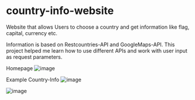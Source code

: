 # country-info-website
Website that allows Users to choose a country and get information like flag, capital, currency etc.

Information is based on Restcountries-API and GoogleMaps-API.
This project helped me learn how to use different APIs and work with user input as request parameters.

Homepage
![image](https://github.com/lauraporsch/country-info-website/assets/127047376/f7a6c024-fea7-49e1-a935-e265669ed65a)

Example Country-Info
![image](https://github.com/lauraporsch/country-info-website/assets/127047376/7a5d6176-9a3b-47ed-9a01-2259b69b13b5)

![image](https://github.com/lauraporsch/country-info-website/assets/127047376/87305302-8742-47c2-8366-4afd19a4d47d)

